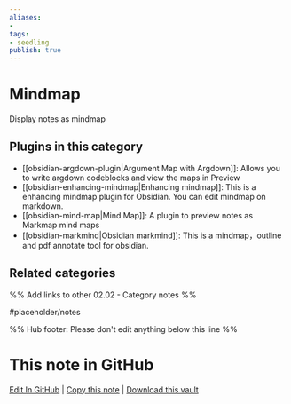 ```yaml
---
aliases:
- 
tags: 
- seedling 
publish: true
---
```



# Mindmap

Display notes as mindmap

## Plugins in this category

- [[obsidian-argdown-plugin|Argument Map with Argdown]]: Allows you to write argdown codeblocks and view the maps in Preview
- [[obsidian-enhancing-mindmap|Enhancing mindmap]]: This is a enhancing mindmap plugin for Obsidian. You can edit mindmap on markdown.
- [[obsidian-mind-map|Mind Map]]: A plugin to preview notes as Markmap mind maps
- [[obsidian-markmind|Obsidian markmind]]: This is a mindmap，outline and pdf annotate tool for obsidian.

## Related categories

%% Add links to other 02.02 - Category notes %%

#placeholder/notes

%% Hub footer: Please don't edit anything below this line %%

# This note in GitHub

<span class="git-footer">[Edit In GitHub](https://github.dev/obsidian-community/obsidian-hub/blob/main/02%20-%20Community%20Expansions/02.01%20Plugins%20by%20Category/Mindmapping%20plugins.md "git-hub-edit-note") | [Copy this note](https://raw.githubusercontent.com/obsidian-community/obsidian-hub/main/02%20-%20Community%20Expansions/02.01%20Plugins%20by%20Category/Mindmapping%20plugins.md "git-hub-copy-note") | [Download this vault](https://github.com/obsidian-community/obsidian-hub/archive/refs/heads/main.zip "git-hub-download-vault") </span>
